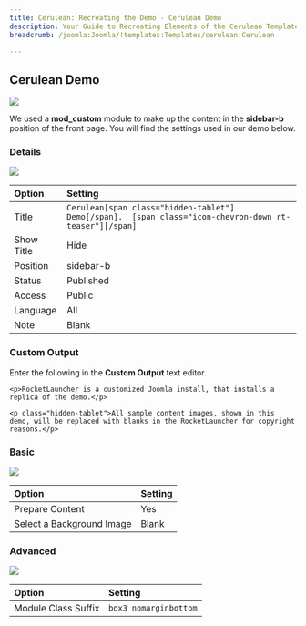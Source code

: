 ```yaml
---
title: Cerulean: Recreating the Demo - Cerulean Demo
description: Your Guide to Recreating Elements of the Cerulean Template for Joomla
breadcrumb: /joomla:Joomla/!templates:Templates/cerulean:Cerulean

---
```


Cerulean Demo
-----
![][demo]

We used a **mod_custom** module to make up the content in the **sidebar-b** position of the front page. You will find the settings used in our demo below.

### Details
![][demo2]

| Option     | Setting                                                                                                |  
| :--------- | :----------------------------------------------------------------------------------------------------- |  
| Title      | `Cerulean[span class="hidden-tablet"] Demo[/span].  [span class="icon-chevron-down rt-teaser"][/span]` |  
| Show Title | Hide                                                                                                   |  
| Position   | sidebar-b                                                                                              |  
| Status     | Published                                                                                              |  
| Access     | Public                                                                                                 |  
| Language   | All                                                                                                    |  
| Note       | Blank                                                                                                  |  

### Custom Output
Enter the following in the **Custom Output** text editor.

~~~
<p>RocketLauncher is a customized Joomla install, that installs a replica of the demo.</p>

<p class="hidden-tablet">All sample content images, shown in this demo, will be replaced with blanks in the RocketLauncher for copyright reasons.</p>
~~~

### Basic
![][demo3]

| Option                    | Setting |  
| :------------------------ | :------ |  
| Prepare Content           | Yes     |  
| Select a Background Image | Blank   |

### Advanced
![][demo4]

| Option              | Setting               |  
| :------------------ | :-------------------- |  
| Module Class Suffix | `box3 nomarginbottom` |  

[demo]: assets/demo_5.jpeg
[demo2]: assets/cdemo_1.jpeg
[demo3]: assets/cdemo_2.jpeg
[demo4]: assets/cdemo_3.jpeg